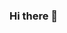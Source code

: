 ### Hi there 👋

<!--
**sonisg/sonisg** is a ✨ _special_ ✨ repository because its `README.md` (this file) appears on your GitHub profile.

Here are some ideas to get you started:
- I am Soni Kumari

- 🔭 I’m currently working on Computer Vision project.
- 🌱 I’m currently learning Data Science.
- 👯 I’m looking to collaborate on OpenCV . Machine Learning or Data Science project.
- 🤔 I’m looking for help with Flask Deployment.
- 💬 Ask me about Machine Learning, Python, OpenCV, Data Science.
- 📫 How to reach me: U can mail me on soniguptasg1344@gmail.com
- 😄 Pronouns: ...
- ⚡ Fun fact: I love painting.
-->
